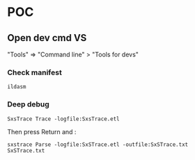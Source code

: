 # POC

## Open dev cmd VS

"Tools" => "Command line" > "Tools for devs"

### Check manifest

```
ildasm
```

### Deep debug

```
SxsTrace Trace -logfile:SxsTrace.etl
```

Then press Return and :

```
sxstrace Parse -logfile:SxSTrace.etl -outfile:SxSTrace.txt
SxSTrace.txt
```